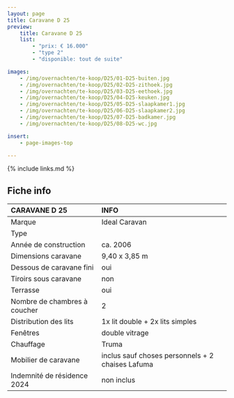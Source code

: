 ```yaml
---
layout: page
title: Caravane D 25
preview:
    title: Caravane D 25
    list:
        - "prix: € 16.000"
        - "type 2"
        - "disponible: tout de suite"

images:
    - /img/overnachten/te-koop/D25/01-D25-buiten.jpg
    - /img/overnachten/te-koop/D25/02-D25-zithoek.jpg
    - /img/overnachten/te-koop/D25/03-D25-eethoek.jpg
    - /img/overnachten/te-koop/D25/04-D25-keuken.jpg
    - /img/overnachten/te-koop/D25/05-D25-slaapkamer1.jpg
    - /img/overnachten/te-koop/D25/06-D25-slaapkamer2.jpg
    - /img/overnachten/te-koop/D25/07-D25-badkamer.jpg
    - /img/overnachten/te-koop/D25/08-D25-wc.jpg

insert:
    - page-images-top

---
```


{% include links.md %}


## Fiche info

CARAVANE D 25               | INFO        |
:---------------------------|:------------|
Marque                      |Ideal Caravan
Type                        |
Année de construction       |ca. 2006
Dimensions caravane         |9,40 x 3,85 m
Dessous de caravane fini    |oui
Tiroirs sous caravane       |non
Terrasse                    |oui
Nombre de chambres à coucher|2
Distribution des lits       |1x lit double + 2x lits simples
Fenêtres                    |double vitrage
Chauffage                   |Truma
Mobilier de caravane        |inclus sauf choses personnels + 2 chaises Lafuma
Indemnité de résidence 2024 |non inclus
